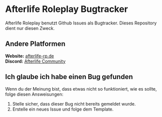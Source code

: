 # Afterlife Roleplay Bugtracker
Afterlife Roleplay benutzt Github Issues als Bugtracker. Dieses Repository dient nur diesen Zweck.

## Andere Platformen

**Website:** [afterlife-rp.de](https://afterlife-rp.de "Afterlife Website")     
**Discord:** [Afterlife Community](https://afterlife-rp.de/go/discord "Afterlife Community Discord")

## Ich glaube ich habe einen Bug gefunden
Wenn du der Meinung bist, dass etwas nicht so funktioniert, wie es sollte, folge diesen Answeisungen:
1. Stelle sicher, dass dieser Bug nicht bereits gemeldet wurde.
2. Erstelle ein neues Issue und folge dem Template.


